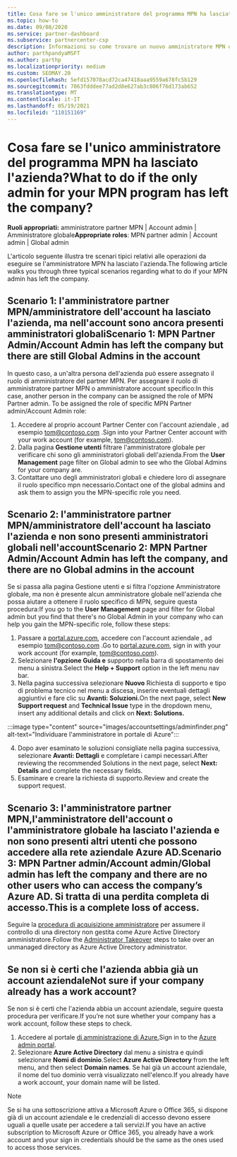 ```yaml
---
title: Cosa fare se l'unico amministratore del programma MPN ha lasciato l'azienda?
ms.topic: how-to
ms.date: 09/08/2020
ms.service: partner-dashboard
ms.subservice: partnercenter-csp
description: Informazioni su come trovare un nuovo amministratore MPN o ottenere assistenza dall'amministratore globale dell'azienda. Informazioni anche su come aggiungere un nuovo amministratore Partner Center globale.
author: parthpandyaMSFT
ms.author: parthp
ms.localizationpriority: medium
ms.custom: SEOMAY.20
ms.openlocfilehash: 5efd157078acd72ca47418aaa9559a678fc5b129
ms.sourcegitcommit: 7063fdddee77ad2d8e627ab3c806f76d173ab652
ms.translationtype: MT
ms.contentlocale: it-IT
ms.lasthandoff: 05/19/2021
ms.locfileid: "110151169"
---
```

# <a name="what-to-do-if-the-only-admin-for-your-mpn-program-has-left-the-company"></a><span data-ttu-id="7134e-103">Cosa fare se l'unico amministratore del programma MPN ha lasciato l'azienda?</span><span class="sxs-lookup"><span data-stu-id="7134e-103">What to do if the only admin for your MPN program has left the company?</span></span>

<span data-ttu-id="7134e-104">**Ruoli appropriati:** amministratore partner MPN | Account admin | Amministratore globale</span><span class="sxs-lookup"><span data-stu-id="7134e-104">**Appropriate roles**: MPN partner admin | Account admin | Global admin</span></span>

<span data-ttu-id="7134e-105">L'articolo seguente illustra tre scenari tipici relativi alle operazioni da eseguire se l'amministratore MPN ha lasciato l'azienda.</span><span class="sxs-lookup"><span data-stu-id="7134e-105">The following article walks you through three typical scenarios regarding what to do if your MPN admin has left the company.</span></span>

## <a name="scenario-1-mpn-partner-adminaccount-admin-has-left-the-company-but-there-are-still-global-admins-in-the-account"></a><span data-ttu-id="7134e-106">Scenario 1: l'amministratore partner MPN/amministratore dell'account ha lasciato l'azienda, ma nell'account sono ancora presenti amministratori globali</span><span class="sxs-lookup"><span data-stu-id="7134e-106">Scenario 1: MPN Partner Admin/Account Admin has left the company but there are still Global Admins in the account</span></span>

<span data-ttu-id="7134e-107">In questo caso, a un'altra persona dell'azienda può essere assegnato il ruolo di amministratore del partner MPN. Per assegnare il ruolo di amministratore partner MPN o amministratore account specifico:</span><span class="sxs-lookup"><span data-stu-id="7134e-107">In this case, another person in the company can be assigned the role of MPN Partner admin. To be assigned the role of specific MPN Partner admin/Account Admin role:</span></span>

1. <span data-ttu-id="7134e-108">Accedere al proprio account Partner Center con l'account aziendale , ad esempio tom@contoso.com .</span><span class="sxs-lookup"><span data-stu-id="7134e-108">Sign into your Partner Center account with your work account (for example, tom@contoso.com).</span></span>
1. <span data-ttu-id="7134e-109">Dalla pagina **Gestione utenti** filtrare l'amministratore globale per verificare chi sono gli amministratori globali dell'azienda.</span><span class="sxs-lookup"><span data-stu-id="7134e-109">From the **User Management** page filter on Global admin to see who the Global Admins for your company are.</span></span> 
1. <span data-ttu-id="7134e-110">Contattare uno degli amministratori globali e chiedere loro di assegnare il ruolo specifico mpn necessario.</span><span class="sxs-lookup"><span data-stu-id="7134e-110">Contact one of the global admins and ask them to assign you the MPN-specific role you need.</span></span> 

## <a name="scenario-2-mpn-partner-adminaccount-admin-has-left-the-company-and-there-are-no-global-admins-in-the-account"></a><span data-ttu-id="7134e-111">Scenario 2: l'amministratore partner MPN/amministratore dell'account ha lasciato l'azienda e non sono presenti amministratori globali nell'account</span><span class="sxs-lookup"><span data-stu-id="7134e-111">Scenario 2: MPN Partner Admin/Account Admin has left the company, and there are no Global admins in the account</span></span> 

<span data-ttu-id="7134e-112">Se si passa  alla pagina Gestione utenti e si filtra l'opzione Amministratore globale, ma non è presente alcun amministratore globale nell'azienda che possa aiutare a ottenere il ruolo specifico di MPN, seguire questa procedura:</span><span class="sxs-lookup"><span data-stu-id="7134e-112">If you go to the **User Management** page and filter for Global admin but you find that there's no Global Admin in your company who can help you gain the MPN-specific role, follow these steps:</span></span>

1. <span data-ttu-id="7134e-113">Passare a [portal.azure.com](https://ms.portal.azure.com/), accedere con l'account aziendale , ad esempio tom@contoso.com .</span><span class="sxs-lookup"><span data-stu-id="7134e-113">Go to [portal.azure.com](https://ms.portal.azure.com/), sign in with your work account (for example, tom@contoso.com).</span></span> 
1. <span data-ttu-id="7134e-114">Selezionare **l'opzione Guida e** supporto nella barra di spostamento dei menu a sinistra.</span><span class="sxs-lookup"><span data-stu-id="7134e-114">Select the **Help + Support** option in the left menu nav bar.</span></span>
1. <span data-ttu-id="7134e-115">Nella pagina successiva selezionare **Nuovo** Richiesta di supporto  e tipo di problema tecnico nel menu a discesa, inserire eventuali dettagli aggiuntivi e fare clic su **Avanti: Soluzioni.**</span><span class="sxs-lookup"><span data-stu-id="7134e-115">On the next page, select **New Support request** and **Technical Issue** type in the dropdown menu, insert any additional details and click on **Next: Solutions.**</span></span>

:::image type="content" source="images/accountsettings/adminfinder.png" alt-text="Individuare l'amministratore in portale di Azure":::

4. <span data-ttu-id="7134e-117">Dopo aver esaminato le soluzioni consigliate nella pagina successiva, selezionare **Avanti: Dettagli** e completare i campi necessari.</span><span class="sxs-lookup"><span data-stu-id="7134e-117">After reviewing the recommended Solutions in the next page, select **Next: Details** and complete the necessary fields.</span></span>
1. <span data-ttu-id="7134e-118">Esaminare e creare la richiesta di supporto.</span><span class="sxs-lookup"><span data-stu-id="7134e-118">Review and create the support request.</span></span>


## <a name="scenario-3-mpn-partner-adminaccount-adminglobal-admin-has-left-the-company-and-there-are-no-other-users-who-can-access-the-companys-azure-ad-this-is-a-complete-loss-of-access"></a><span data-ttu-id="7134e-119">Scenario 3: l'amministratore partner MPN,l'amministratore dell'account o l'amministratore globale ha lasciato l'azienda e non sono presenti altri utenti che possono accedere alla rete aziendale Azure AD.</span><span class="sxs-lookup"><span data-stu-id="7134e-119">Scenario 3: MPN Partner admin/Account admin/Global admin has left the company and there are no other users who can access the company’s Azure AD.</span></span> <span data-ttu-id="7134e-120">Si tratta di una perdita completa di accesso.</span><span class="sxs-lookup"><span data-stu-id="7134e-120">This is a complete loss of access.</span></span>

<span data-ttu-id="7134e-121">Seguire la [procedura di acquisizione amministratore](/azure/active-directory/users-groups-roles/domains-admin-takeover#internal-admin-takeover) per assumere il controllo di una directory non gestita come Azure Active Directory amministratore.</span><span class="sxs-lookup"><span data-stu-id="7134e-121">Follow the [Administrator Takeover](/azure/active-directory/users-groups-roles/domains-admin-takeover#internal-admin-takeover) steps to take over an unmanaged directory as Azure Active Directory administrator.</span></span>

## <a name="not-sure-if-your-company-already-has-a-work-account"></a><span data-ttu-id="7134e-122">Se non si è certi che l'azienda abbia già un account aziendale</span><span class="sxs-lookup"><span data-stu-id="7134e-122">Not sure if your company already has a work account?</span></span>

<span data-ttu-id="7134e-123">Se non si è certi che l'azienda abbia un account aziendale, seguire questa procedura per verificare.</span><span class="sxs-lookup"><span data-stu-id="7134e-123">If you’re not sure whether your company has a work account, follow these steps to check.</span></span>

1. <span data-ttu-id="7134e-124">Accedere al portale [di amministrazione di Azure.](https://ms.portal.azure.com)</span><span class="sxs-lookup"><span data-stu-id="7134e-124">Sign in to the [Azure admin portal](https://ms.portal.azure.com).</span></span>
2. <span data-ttu-id="7134e-125">Selezionare **Azure Active Directory** dal menu a sinistra e quindi selezionare **Nomi di dominio**.</span><span class="sxs-lookup"><span data-stu-id="7134e-125">Select **Azure Active Directory** from the left menu, and then select **Domain names**.</span></span>
<span data-ttu-id="7134e-126">Se hai già un account aziendale, il nome del tuo dominio verrà visualizzato nell'elenco.</span><span class="sxs-lookup"><span data-stu-id="7134e-126">If you already have a work account, your domain name will be listed.</span></span>

>[!Note]
><span data-ttu-id="7134e-127">Se si ha una sottoscrizione attiva a Microsoft Azure o Office 365, si dispone già di un account aziendale e le credenziali di accesso devono essere uguali a quelle usate per accedere a tali servizi.</span><span class="sxs-lookup"><span data-stu-id="7134e-127">If you have an active subscription to Microsoft Azure or Office 365, you already have a work account and your sign in credentials should be the same as the ones used to access those services.</span></span>